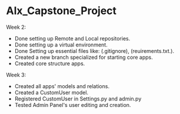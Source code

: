 # Alx_Capstone_Project

Week 2:

- Done setting up Remote and Local repositories.
- Done setting up a virtual environment.
- Done Setting up essential files like: (.gitignore), (reuirements.txt.).
- Created a new branch specialized for starting core apps.
- Created core structure apps.

Week 3:
- Created all apps' models and relations.
- Created a CustomUser model.
- Registered CustomUser in Settings.py and admin.py
- Tested Admin Panel's user editing and creation.
